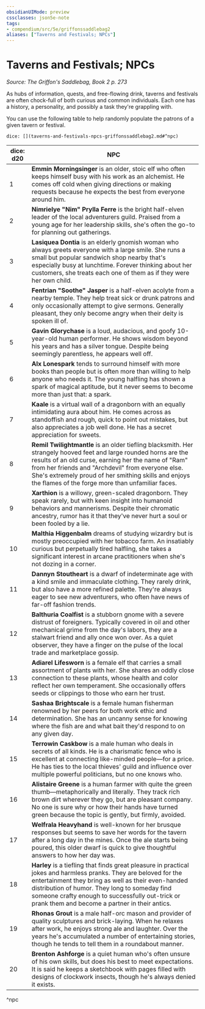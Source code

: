 ```yaml
---
obsidianUIMode: preview
cssclasses: json5e-note
tags:
- compendium/src/5e/griffonssaddlebag2
aliases: ["Taverns and Festivals; NPCs"]
---
```

# Taverns and Festivals; NPCs
*Source: The Griffon's Saddlebag, Book 2 p. 273* 

As hubs of information, quests, and free-flowing drink, taverns and festivals are often chock-full of both curious and common individuals. Each one has a history, a personality, and possibly a task they're grappling with.

You can use the following table to help randomly populate the patrons of a given tavern or festival.

`dice: [](taverns-and-festivals-npcs-griffonssaddlebag2.md#^npc)`

| dice: d20 | NPC |
|-----------|-----|
| 1 | **Emmin Morningsinger** is an older, stoic elf who often keeps himself busy with his work as an alchemist. He comes off cold when giving directions or making requests because he expects the best from everyone around him. |
| 2 | **Nimrielye "Nim" Prylla Ferre** is the bright half-elven leader of the local adventurers guild. Praised from a young age for her leadership skills, she's often the go-to for planning out gatherings. |
| 3 | **Lasiquea Dontia** is an elderly gnomish woman who always greets everyone with a large smile. She runs a small but popular sandwich shop nearby that's especially busy at lunchtime. Forever thinking about her customers, she treats each one of them as if they were her own child. |
| 4 | **Fentrian "Soothe" Jasper** is a half-elven acolyte from a nearby temple. They help treat sick or drunk patrons and only occasionally attempt to give sermons. Generally pleasant, they only become angry when their deity is spoken ill of. |
| 5 | **Gavin Glorychase** is a loud, audacious, and goofy 10-year-old human performer. He shows wisdom beyond his years and has a silver tongue. Despite being seemingly parentless, he appears well off. |
| 6 | **Alx Lonespark** tends to surround himself with more books than people but is often more than willing to help anyone who needs it. The young halfling has shown a spark of magical aptitude, but it never seems to become more than just that: a spark. |
| 7 | **Kaale** is a virtual wall of a dragonborn with an equally intimidating aura about him. He comes across as standoffish and rough, quick to point out mistakes, but also appreciates a job well done. He has a secret appreciation for sweets. |
| 8 | **Remil Twilightmantle** is an older tiefling blacksmith. Her strangely hooved feet and large rounded horns are the results of an old curse, earning her the name of "Ram" from her friends and "Archdevil" from everyone else. She's extremely proud of her smithing skills and enjoys the flames of the forge more than unfamiliar faces. |
| 9 | **Xarthion** is a willowy, green-scaled dragonborn. They speak rarely, but with keen insight into humanoid behaviors and mannerisms. Despite their chromatic ancestry, rumor has it that they've never hurt a soul or been fooled by a lie. |
| 10 | **Malthia Higgenbalm** dreams of studying wizardry but is mostly preoccupied with her tobacco farm. An insatiably curious but perpetually tired halfling, she takes a significant interest in arcane practitioners when she's not dozing in a corner. |
| 11 | **Dannyn Stoutheart** is a dwarf of indeterminate age with a kind smile and immaculate clothing. They rarely drink, but also have a more refined palette. They're always eager to see new adventurers, who often have news of far-off fashion trends. |
| 12 | **Balthuria Coalfist** is a stubborn gnome with a severe distrust of foreigners. Typically covered in oil and other mechanical grime from the day's labors, they are a stalwart friend and ally once won over. As a quiet observer, they have a finger on the pulse of the local trade and marketplace gossip. |
| 13 | **Adiarel Lifesworn** is a female elf that carries a small assortment of plants with her. She shares an oddly close connection to these plants, whose health and color reflect her own temperament. She occasionally offers seeds or clippings to those who earn her trust. |
| 14 | **Sashaa Brightscale** is a female human fisherman renowned by her peers for both work ethic and determination. She has an uncanny sense for knowing where the fish are and what bait they'd respond to on any given day. |
| 15 | **Terrowin Caskbow** is a male human who deals in secrets of all kinds. He is a charismatic fence who is excellent at connecting like-minded people—for a price. He has ties to the local thieves' guild and influence over multiple powerful politicians, but no one knows who. |
| 16 | **Alistaire Greene** is a human farmer with quite the green thumb—metaphorically and literally. They track rich brown dirt wherever they go, but are pleasant company. No one is sure why or how their hands have turned green because the topic is gently, but firmly, avoided. |
| 17 | **Welfrala Heavyhand** is well-known for her brusque responses but seems to save her words for the tavern after a long day in the mines. Once the ale starts being poured, this older dwarf is quick to give thoughtful answers to how her day was. |
| 18 | **Harley** is a tiefling that finds great pleasure in practical jokes and harmless pranks. They are beloved for the entertainment they bring as well as their even-handed distribution of humor. They long to someday find someone crafty enough to successfully out-trick or prank them and become a partner in their antics. |
| 19 | **Rhonas Grout** is a male half-orc mason and provider of quality sculptures and brick-laying. When he relaxes after work, he enjoys strong ale and laughter. Over the years he's accumulated a number of entertaining stories, though he tends to tell them in a roundabout manner. |
| 20 | **Brenton Ashforge** is a quiet human who's often unsure of his own skills, but does his best to meet expectations. It is said he keeps a sketchbook with pages filled with designs of clockwork insects, though he's always denied it exists. |
^npc